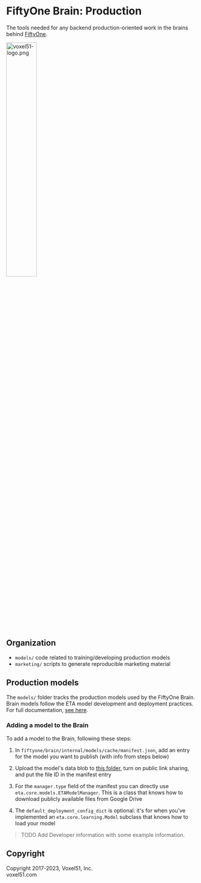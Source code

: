 # FiftyOne Brain: Production

The tools needed for any backend production-oriented work in the brains behind
[FiftyOne](https://github.com/voxel51/fiftyone).

<img src="https://user-images.githubusercontent.com/3719547/74191434-8fe4f500-4c21-11ea-8d73-555edfce0854.png" alt="voxel51-logo.png" width="40%"/>

## Organization

-   `models/` code related to training/developing production models
-   `marketing/` scripts to generate reproducible marketing material

## Production models

The `models/` folder tracks the production models used by the FiftyOne Brain.
Brain models follow the ETA model development and deployment practices. For
full documentation,
[see here](https://github.com/voxel51/eta/blob/develop/docs/models_dev_guide.md).

### Adding a model to the Brain

To add a model to the Brain, following these steps:

1. In `fiftyone/brain/internal/models/cache/manifest.json`, add an entry for
   the model you want to publish (with info from steps below)

2. Upload the model's data blob to
   [this folder](https://drive.google.com/drive/u/1/folders/15lu2orhqGocHHgkprcye1gNXrFk2wrW0),
   turn on public link sharing, and put the file ID in the manifest entry

3. For the `manager.type` field of the manifest you can directly use
   `eta.core.models.ETAModelManager`. This is a class that knows how to
   download publicly available files from Google Drive

4. The `default_deployment_config_dict` is optional: it's for when you've
   implemented an `eta.core.learning.Model` subclass that knows how to load
   your model

> TODO Add Developer information with some example information.

## Copyright

Copyright 2017-2023, Voxel51, Inc.<br> voxel51.com
